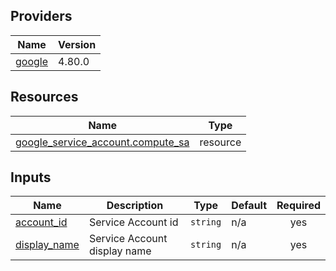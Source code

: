<!-- BEGIN_TF_DOCS -->


## Providers

| Name | Version |
|------|---------|
| <a name="provider_google"></a> [google](#provider\_google) | 4.80.0 |

## Resources

| Name | Type |
|------|------|
| [google_service_account.compute_sa](https://registry.terraform.io/providers/hashicorp/google/latest/docs/resources/service_account) | resource |

## Inputs

| Name | Description | Type | Default | Required |
|------|-------------|------|---------|:--------:|
| <a name="input_account_id"></a> [account\_id](#input\_account\_id) | Service Account id | `string` | n/a | yes |
| <a name="input_display_name"></a> [display\_name](#input\_display\_name) | Service Account display name | `string` | n/a | yes |
<!-- END_TF_DOCS -->

